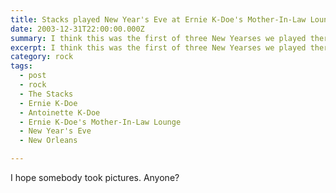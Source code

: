 ```yaml
---
title: Stacks played New Year's Eve at Ernie K-Doe's Mother-In-Law Lounge.
date: 2003-12-31T22:00:00.000Z
summary: I think this was the first of three New Yearses we played there.
excerpt: I think this was the first of three New Yearses we played there.
category: rock
tags:
  - post 
  - rock
  - The Stacks
  - Ernie K-Doe
  - Antoinette K-Doe
  - Ernie K-Doe's Mother-In-Law Lounge
  - New Year's Eve
  - New Orleans

---
```


I hope somebody took pictures. Anyone?